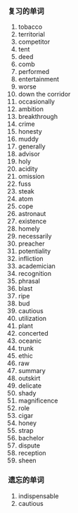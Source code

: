 ### 复习的单词

1. tobacco
2. territorial
3. competitor
4. tent
5. deed
6. comb
7. performed
8. entertainment
9. worse
10. down the corridor
11. occasionally
12. ambition
13. breakthrough
14. crime
15. honesty
16. muddy
17. generally
18. advisor
19. holy
20. acidity
21. omission
22. fuss
23. steak
24. atom
25. cope
26. astronaut
27. existence
28. homely
29. necessarily
30. preacher
31. potentiality
32. infliction
33. academician
34. recognition
35. phrasal
36. blast
37. ripe
38. bud
39. cautious
40. utilization
41. plant
42. concerted
43. oceanic
44. trunk
45. ethic
46. raw
47. summary
48. outskirt
49. delicate
50. shady
51. magnificence
52. role
53. cigar
54. honey
55. strap
56. bachelor
57. dispute
58. reception
59. sheen









### 遗忘的单词

1. indispensable
2. cautious